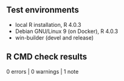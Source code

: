 ## Test environments
* local R installation, R 4.0.3
* Debian GNU/Linux 9 (on Docker), R 4.0.3
* win-builder (devel and release)

## R CMD check results

0 errors | 0 warnings | 1 note
